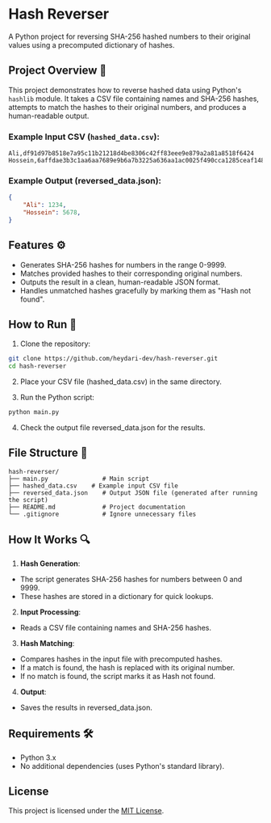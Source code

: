 # Hash Reverser

A Python project for reversing SHA-256 hashed numbers to their original values using a precomputed dictionary of hashes.

## Project Overview 📖 

This project demonstrates how to reverse hashed data using Python's `hashlib` module. It takes a CSV file containing names and SHA-256 hashes, attempts to match the hashes to their original numbers, and produces a human-readable output.

### Example Input CSV (`hashed_data.csv`):
```csv
Ali,df91d97b8518e7a95c11b21218d4be8306c42ff83eee9e879a2a81a8518f6424
Hossein,6affdae3b3c1aa6aa7689e9b6a7b3225a636aa1ac0025f490cca1285ceaf1487
```

### Example Output (reversed_data.json):

```json
{
    "Ali": 1234,
    "Hossein": 5678,
}
```
## Features ⚙️ 
- Generates SHA-256 hashes for numbers in the range 0-9999.
- Matches provided hashes to their corresponding original numbers.
- Outputs the result in a clean, human-readable JSON format.
- Handles unmatched hashes gracefully by marking them as "Hash not found".



## How to Run 🚀 

1. Clone the repository:

```bash
git clone https://github.com/heydari-dev/hash-reverser.git
cd hash-reverser
```

2. Place your CSV file (hashed_data.csv) in the same directory.

3. Run the Python script:

```bash
python main.py
```
4. Check the output file reversed_data.json for the results.

## File Structure 📂 

```
hash-reverser/
├── main.py               # Main script
├── hashed_data.csv    # Example input CSV file
├── reversed_data.json    # Output JSON file (generated after running the script)
├── README.md             # Project documentation
└── .gitignore            # Ignore unnecessary files
```

## How It Works 🔍 
1. **Hash Generation**:

- The script generates SHA-256 hashes for numbers between 0 and 9999.
- These hashes are stored in a dictionary for quick lookups.

2. **Input Processing**:

- Reads a CSV file containing names and SHA-256 hashes.

3. **Hash Matching**:

- Compares hashes in the input file with precomputed hashes.
- If a match is found, the hash is replaced with its original number.
- If no match is found, the script marks it as Hash not found.

4. **Output**:

- Saves the results in reversed_data.json.

## Requirements 🛠️ 
- Python 3.x
- No additional dependencies (uses Python's standard library).

## License
This project is licensed under the [MIT License](LICENSE).

